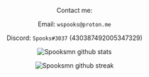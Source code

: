 <div align="center">
  

Contact me:


Email: `wspooks@proton.me`


Discord: `Spooks#3037` (430387492005347329)
  
![Spooksmn github stats](https://github-readme-stats.vercel.app/api?username=mhpk&show_icons=true&theme=dark&count_private=true&include_all_commits=true)
 
![Spooksmn github streak](https://github-readme-stats.vercel.app/api/top-langs/?username=mhpk&layout=compact&theme=dark&hide_border=true)

 <div>
